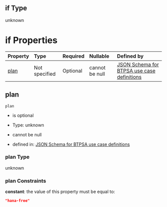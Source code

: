 ## if Type

unknown

# if Properties

| Property      | Type          | Required | Nullable       | Defined by                                                                                                                                                                                                                                  |
| :------------ | :------------ | :------- | :------------- | :------------------------------------------------------------------------------------------------------------------------------------------------------------------------------------------------------------------------------------------ |
| [plan](#plan) | Not specified | Optional | cannot be null | [JSON Schema for BTPSA use case definitions](btpsa-usecase-properties-services-items-allof-1-then-allof-41-then-allof-3-if-properties-plan.md "undefined#/properties/services/items/allOf/1/then/allOf/41/then/allOf/3/if/properties/plan") |

## plan



`plan`

*   is optional

*   Type: unknown

*   cannot be null

*   defined in: [JSON Schema for BTPSA use case definitions](btpsa-usecase-properties-services-items-allof-1-then-allof-41-then-allof-3-if-properties-plan.md "undefined#/properties/services/items/allOf/1/then/allOf/41/then/allOf/3/if/properties/plan")

### plan Type

unknown

### plan Constraints

**constant**: the value of this property must be equal to:

```json
"hana-free"
```
